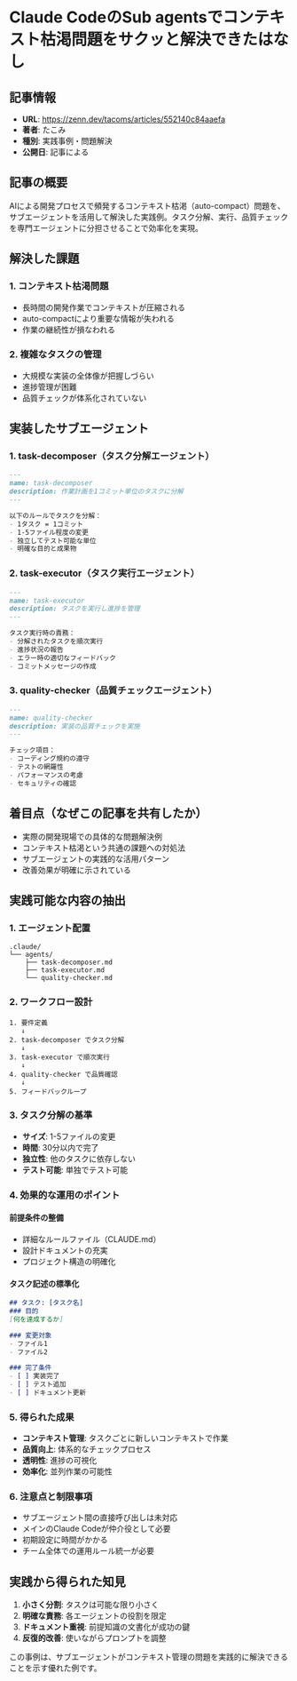 # Claude CodeのSub agentsでコンテキスト枯渇問題をサクッと解決できたはなし

## 記事情報
- **URL**: https://zenn.dev/tacoms/articles/552140c84aaefa
- **著者**: たこみ
- **種別**: 実践事例・問題解決
- **公開日**: 記事による

## 記事の概要
AIによる開発プロセスで頻発するコンテキスト枯渇（auto-compact）問題を、サブエージェントを活用して解決した実践例。タスク分解、実行、品質チェックを専門エージェントに分担させることで効率化を実現。

## 解決した課題

### 1. コンテキスト枯渇問題
- 長時間の開発作業でコンテキストが圧縮される
- auto-compactにより重要な情報が失われる
- 作業の継続性が損なわれる

### 2. 複雑なタスクの管理
- 大規模な実装の全体像が把握しづらい
- 進捗管理が困難
- 品質チェックが体系化されていない

## 実装したサブエージェント

### 1. task-decomposer（タスク分解エージェント）
```markdown
---
name: task-decomposer
description: 作業計画を1コミット単位のタスクに分解
---

以下のルールでタスクを分解：
- 1タスク = 1コミット
- 1-5ファイル程度の変更
- 独立してテスト可能な単位
- 明確な目的と成果物
```

### 2. task-executor（タスク実行エージェント）
```markdown
---
name: task-executor
description: タスクを実行し進捗を管理
---

タスク実行時の責務：
- 分解されたタスクを順次実行
- 進捗状況の報告
- エラー時の適切なフィードバック
- コミットメッセージの作成
```

### 3. quality-checker（品質チェックエージェント）
```markdown
---
name: quality-checker
description: 実装の品質チェックを実施
---

チェック項目：
- コーディング規約の遵守
- テストの網羅性
- パフォーマンスの考慮
- セキュリティの確認
```

## 着目点（なぜこの記事を共有したか）
- 実際の開発現場での具体的な問題解決例
- コンテキスト枯渇という共通の課題への対処法
- サブエージェントの実践的な活用パターン
- 改善効果が明確に示されている

## 実践可能な内容の抽出

### 1. エージェント配置
```
.claude/
└── agents/
    ├── task-decomposer.md
    ├── task-executor.md
    └── quality-checker.md
```

### 2. ワークフロー設計
```
1. 要件定義
   ↓
2. task-decomposer でタスク分解
   ↓
3. task-executor で順次実行
   ↓
4. quality-checker で品質確認
   ↓
5. フィードバックループ
```

### 3. タスク分解の基準
- **サイズ**: 1-5ファイルの変更
- **時間**: 30分以内で完了
- **独立性**: 他のタスクに依存しない
- **テスト可能**: 単独でテスト可能

### 4. 効果的な運用のポイント

#### 前提条件の整備
- 詳細なルールファイル（CLAUDE.md）
- 設計ドキュメントの充実
- プロジェクト構造の明確化

#### タスク記述の標準化
```markdown
## タスク: [タスク名]
### 目的
[何を達成するか]

### 変更対象
- ファイル1
- ファイル2

### 完了条件
- [ ] 実装完了
- [ ] テスト追加
- [ ] ドキュメント更新
```

### 5. 得られた成果
- **コンテキスト管理**: タスクごとに新しいコンテキストで作業
- **品質向上**: 体系的なチェックプロセス
- **透明性**: 進捗の可視化
- **効率化**: 並列作業の可能性

### 6. 注意点と制限事項
- サブエージェント間の直接呼び出しは未対応
- メインのClaude Codeが仲介役として必要
- 初期設定に時間がかかる
- チーム全体での運用ルール統一が必要

## 実践から得られた知見
1. **小さく分割**: タスクは可能な限り小さく
2. **明確な責務**: 各エージェントの役割を限定
3. **ドキュメント重視**: 前提知識の文書化が成功の鍵
4. **反復的改善**: 使いながらプロンプトを調整

この事例は、サブエージェントがコンテキスト管理の問題を実践的に解決できることを示す優れた例です。